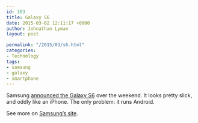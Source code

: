 ```yaml
---
id: 103
title: Galaxy S6
date: 2015-03-02 12:11:17 +0000
author: Johnathan Lyman
layout: post

permalink: "/2015/03/s6.html"
categories:
- Technology
tags:
- samsung
- galaxy
- smartphone
---
```

Samsung [announced the Galaxy S6][1] over the weekend. It looks pretty slick, and oddly like an iPhone. The only problem: it runs Android.

See more on [Samsung’s site][2].

[1]: http://arstechnica.com/gadgets/2015/03/galaxy-s6-and-s6-edge-hands-on-samsung-finally-builds-a-premium-smartphone/
[2]: http://www.samsung.com/us/register/six-appeal